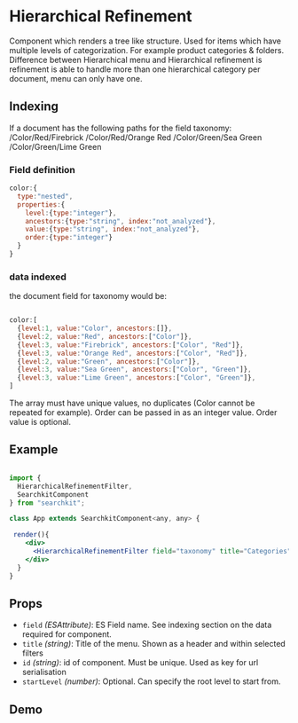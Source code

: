 # Hierarchical Refinement
Component which renders a tree like structure. Used for items which have multiple levels of categorization. For example product categories & folders. Difference between Hierarchical menu and Hierarchical refinement is refinement is able to handle more than one hierarchical category per document, menu can only have one.

## Indexing

If a document has the following paths for the field taxonomy:
  /Color/Red/Firebrick
  /Color/Red/Orange Red
  /Color/Green/Sea Green
  /Color/Green/Lime Green

### Field definition

```js
color:{
  type:"nested",
  properties:{
    level:{type:"integer"},
    ancestors:{type:"string", index:"not_analyzed"},
    value:{type:"string", index:"not_analyzed"},
    order:{type:"integer"}    
  }
}
```

### data indexed

the document field for taxonomy would be:

```js

color:[
  {level:1, value:"Color", ancestors:[]},
  {level:2, value:"Red", ancestors:["Color"]},
  {level:3, value:"Firebrick", ancestors:["Color", "Red"]},
  {level:3, value:"Orange Red", ancestors:["Color", "Red"]},
  {level:2, value:"Green", ancestors:["Color"]},
  {level:3, value:"Sea Green", ancestors:["Color", "Green"]},
  {level:3, value:"Lime Green", ancestors:["Color", "Green"]},
]

```

The array must have unique values, no duplicates (Color cannot be repeated for example). Order can be passed in as an integer value. Order value is optional.


## Example

```jsx

import {
  HierarchicalRefinementFilter,
  SearchkitComponent
} from "searchkit";

class App extends SearchkitComponent<any, any> {

 render(){
    <div>
      <HierarchicalRefinementFilter field="taxonomy" title="Categories" id="categories"/>
    </div>
  }
}
```

## Props
- `field` *(ESAttribute)*: ES Field name. See indexing section on the data required for component.
- `title` *(string)*: Title of the menu. Shown as a header and within selected filters
- `id` *(string)*: id of component. Must be unique. Used as key for url serialisation
- `startLevel` *(number)*: Optional. Can specify the root level to start from.

## Demo
[](codepen://searchkit/OMgmwR?height=800&theme=0)
